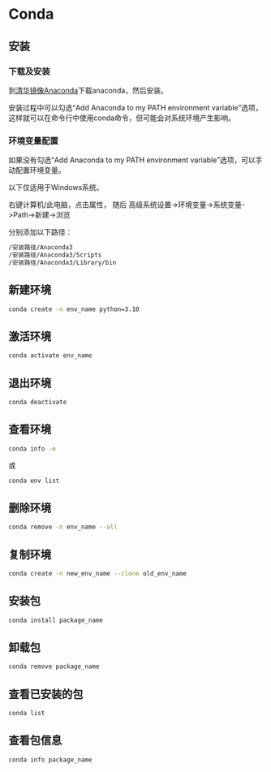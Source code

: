 # Conda

## 安装

### 下载及安装

到[清华镜像Anaconda](https://mirrors.tuna.tsinghua.edu.cn/anaconda/archive/)下载anaconda，然后安装。

安装过程中可以勾选“Add Anaconda to my PATH environment variable”选项，这样就可以在命令行中使用conda命令，但可能会对系统环境产生影响。

### 环境变量配置

如果没有勾选“Add Anaconda to my PATH environment variable”选项，可以手动配置环境变量。

以下仅适用于Windows系统。

右键计算机/此电脑，点击属性， 随后  高级系统设置->环境变量->系统变量->Path->新建->浏览

分别添加以下路径：

```bash
/安装路径/Anaconda3
/安装路径/Anaconda3/Scripts
/安装路径/Anaconda3/Library/bin
```

## 新建环境

```bash
conda create -n env_name python=3.10
```

## 激活环境

```bash
conda activate env_name
```

## 退出环境

```bash
conda deactivate
```

## 查看环境

```bash
conda info -e
```

或

```bash
conda env list
```

## 删除环境

```bash
conda remove -n env_name --all
```

## 复制环境

```bash
conda create -n new_env_name --clone old_env_name
```

## 安装包

```bash
conda install package_name
```

## 卸载包

```bash
conda remove package_name
```

## 查看已安装的包

```bash
conda list
```

## 查看包信息

```bash
conda info package_name
```
